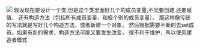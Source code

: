 
![](https://images2015.cnblogs.com/blog/592104/201703/592104-20170315111850760-1126532181.jpg)
假设现在要设计一个类,但是这个类里面好几个的成员变量,不光要创建,还要赋值，
还有构造方法（包括所有成员变量，和极个别的成员变量）。
那这样像传统的写法就是写好几个构造方法，或者新建一个对象，
然后根据需要不断的去set成员。如果有新的需求，构造方法可能又要发生改变，
很不利于维护，所以使用建造者模式
